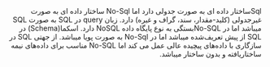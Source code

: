 
<div dir="rtl">
   Sqlساختار داده ای به صورت جدولی دارد اما  No-Sql ساختار داده ای به صورت غیرجدولی (کلید-مقدار، سند، گراف و غیره) دارد.
زبان query در SQL به صورت SQL میباشد اما در  No-SQLبستگی به نوع پایگاه داده NoSQL دارد.
اسکما(Schema) در SQL از پیش تعریف‌شده میباشد اما در No-Sql به صورت 	پویا میباشد.
از جهتی  SQL در سازگاری با داده‌های پیچیده عالی عمل می کند اما No-SQL مناسب برای داده‌های نیمه ساختاریافته و بدون ساختار میباشد.


</div>
